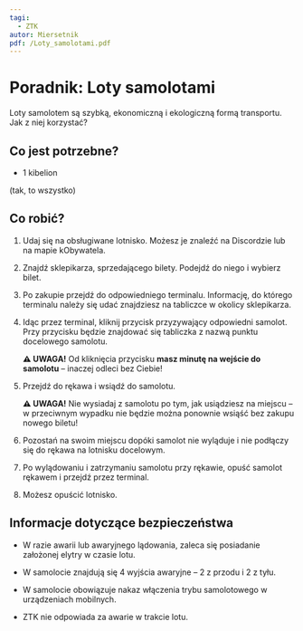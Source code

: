 ```yaml
---
tagi:
  - ZTK
autor: Miersetnik
pdf: /Loty_samolotami.pdf
---
```

# Poradnik: Loty samolotami

Loty samolotem są szybką, ekonomiczną i ekologiczną formą transportu. Jak z niej korzystać?

## Co jest potrzebne?

- 1 kibelion

(tak, to wszystko)

## Co robić?

1. Udaj się na obsługiwane lotnisko. Możesz je znaleźć na Discordzie lub na mapie kObywatela.

2. Znajdź sklepikarza, sprzedającego bilety. Podejdź do niego i wybierz bilet.

3. Po zakupie przejdź do odpowiedniego terminalu. Informację, do którego terminalu należy się udać znajdziesz na tabliczce w okolicy sklepikarza.

4. Idąc przez terminal, kliknij przycisk przyzywający odpowiedni samolot. Przy przycisku będzie znajdować się tabliczka z nazwą punktu docelowego samolotu.

   **⚠️ UWAGA!** Od kliknięcia przycisku **masz minutę na wejście do samolotu** – inaczej odleci bez Ciebie!

5. Przejdź do rękawa i wsiądź do samolotu.

   **⚠️ UWAGA!** Nie wysiadaj z samolotu po tym, jak usiądziesz na miejscu – w przeciwnym wypadku nie będzie można ponownie wsiąść bez zakupu nowego biletu!

6. Pozostań na swoim miejscu dopóki samolot nie wyląduje i nie podłączy się do rękawa na lotnisku docelowym.

7. Po wylądowaniu i zatrzymaniu samolotu przy rękawie, opuść samolot rękawem i przejdź przez terminal.

8. Możesz opuścić lotnisko.

## Informacje dotyczące bezpieczeństwa

- W razie awarii lub awaryjnego lądowania, zaleca się posiadanie założonej elytry w czasie lotu.

- W samolocie znajdują się 4 wyjścia awaryjne – 2 z przodu i 2 z tyłu.

- W samolocie obowiązuje nakaz włączenia trybu samolotowego w urządzeniach mobilnych.

- ZTK nie odpowiada za awarie w trakcie lotu.